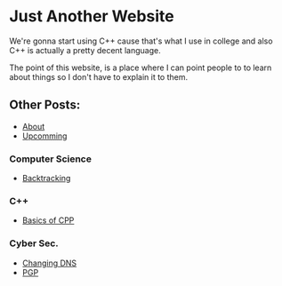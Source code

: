 # Just Another Website

We're gonna start using C++ cause that's what I use in college and also C++ is actually a pretty decent language.

The point of this website, is a place where I can point people to to learn about things so I don't have to explain it to them.

## Other Posts:


* [About](posts/about.html)
* [Upcomming](posts/todo.html)


### Computer Science
* [Backtracking](posts/cs/backtracking.html)


### C++
* [Basics of CPP](posts/cpp/basics.html)


### Cyber Sec.
* [Changing DNS](posts/cyber/dns.html)
* [PGP](posts/cyber/PGP.html)
